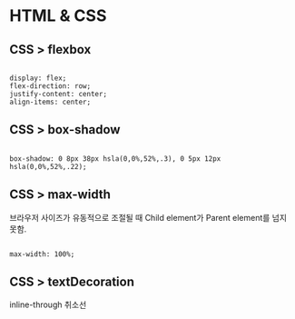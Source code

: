 HTML & CSS 
==========================

CSS > flexbox
-------------------------

~~~~~~~~~~~~~~~~~~~~~~~~~~~~~~~~~~

display: flex;
flex-direction: row;
justify-content: center;
align-items: center;

~~~~~~~~~~~~~~~~~~~~~~~~~~~~~~~~~~


CSS > box-shadow
--------------------------

~~~~~~~~~~~~~~~~~~~~~~~~~~~~~~~~~~

box-shadow: 0 8px 38px hsla(0,0%,52%,.3), 0 5px 12px hsla(0,0%,52%,.22);

~~~~~~~~~~~~~~~~~~~~~~~~~~~~~~~~~~


CSS > max-width
---------------------------

브라우저 사이즈가 유동적으로 조절될 때 Child element가 Parent element를 넘지 못함.

~~~~~~~~~~~~~~~~~~~~~~~~~~~~~~~~~~

max-width: 100%;

~~~~~~~~~~~~~~~~~~~~~~~~~~~~~~~~~~

CSS > textDecoration
-------------------------------

inline-through 취소선
